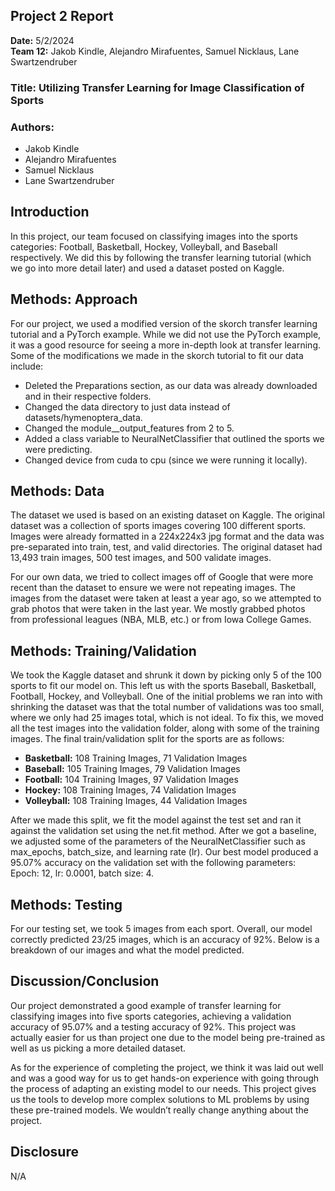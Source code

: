 ## Project 2 Report
**Date:** 5/2/2024  
**Team 12:** Jakob Kindle, Alejandro Mirafuentes, Samuel Nicklaus, Lane Swartzendruber

### Title: Utilizing Transfer Learning for Image Classification of Sports

### Authors:
- Jakob Kindle
- Alejandro Mirafuentes
- Samuel Nicklaus
- Lane Swartzendruber

## Introduction
In this project, our team focused on classifying images into the sports categories: Football, Basketball, Hockey, Volleyball, and Baseball respectively. We did this by following the transfer learning tutorial (which we go into more detail later) and used a dataset posted on Kaggle.

## Methods: Approach
For our project, we used a modified version of the skorch transfer learning tutorial and a PyTorch example. While we did not use the PyTorch example, it was a good resource for seeing a more in-depth look at transfer learning. Some of the modifications we made in the skorch tutorial to fit our data include:

- Deleted the Preparations section, as our data was already downloaded and in their respective folders.
- Changed the data directory to just data instead of datasets/hymenoptera_data.
- Changed the module__output_features from 2 to 5.
- Added a class variable to NeuralNetClassifier that outlined the sports we were predicting.
- Changed device from cuda to cpu (since we were running it locally).

## Methods: Data
The dataset we used is based on an existing dataset on Kaggle. The original dataset was a collection of sports images covering 100 different sports. Images were already formatted in a 224x224x3 jpg format and the data was pre-separated into train, test, and valid directories. The original dataset had 13,493 train images, 500 test images, and 500 validate images.

For our own data, we tried to collect images off of Google that were more recent than the dataset to ensure we were not repeating images. The images from the dataset were taken at least a year ago, so we attempted to grab photos that were taken in the last year. We mostly grabbed photos from professional leagues (NBA, MLB, etc.) or from Iowa College Games.

## Methods: Training/Validation
We took the Kaggle dataset and shrunk it down by picking only 5 of the 100 sports to fit our model on. This left us with the sports Baseball, Basketball, Football, Hockey, and Volleyball. One of the initial problems we ran into with shrinking the dataset was that the total number of validations was too small, where we only had 25 images total, which is not ideal. To fix this, we moved all the test images into the validation folder, along with some of the training images. The final train/validation split for the sports are as follows:

- **Basketball:** 108 Training Images, 71 Validation Images
- **Baseball:** 105 Training Images, 79 Validation Images
- **Football:** 104 Training Images, 97 Validation Images
- **Hockey:** 108 Training Images, 74 Validation Images
- **Volleyball:** 108 Training Images, 44 Validation Images

After we made this split, we fit the model against the test set and ran it against the validation set using the net.fit method. After we got a baseline, we adjusted some of the parameters of the NeuralNetClassifier such as max_epochs, batch_size, and learning rate (lr). Our best model produced a 95.07% accuracy on the validation set with the following parameters: Epoch: 12, lr: 0.0001, batch size: 4.

## Methods: Testing
For our testing set, we took 5 images from each sport. Overall, our model correctly predicted 23/25 images, which is an accuracy of 92%. Below is a breakdown of our images and what the model predicted.

## Discussion/Conclusion
Our project demonstrated a good example of transfer learning for classifying images into five sports categories, achieving a validation accuracy of 95.07% and a testing accuracy of 92%. This project was actually easier for us than project one due to the model being pre-trained as well as us picking a more detailed dataset.

As for the experience of completing the project, we think it was laid out well and was a good way for us to get hands-on experience with going through the process of adapting an existing model to our needs. This project gives us the tools to develop more complex solutions to ML problems by using these pre-trained models. We wouldn’t really change anything about the project.

## Disclosure
N/A
